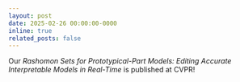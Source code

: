 ```yaml
---
layout: post
date: 2025-02-26 00:00:00-0000
inline: true
related_posts: false
---
```


Our *Rashomon Sets for Prototypical-Part Models: Editing Accurate Interpretable Models in Real-Time* is published at CVPR!
